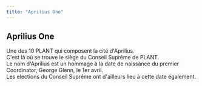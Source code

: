 ```yaml
---
title: "Aprilius One"
---
```


Aprilius One
------------

Une des 10 PLANT qui composent la cité d'Aprilius.   
C'est là où se trouve le siège du Conseil Suprême de PLANT.   
Le nom d'Aprilius est un hommage à la date de naissance du premier Coordinator, George Glenn, le 1er avril.   
Les elections du Conseil Suprême ont d'ailleurs lieu à cette date également.

